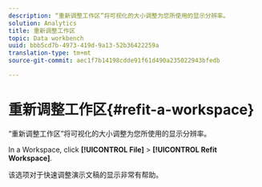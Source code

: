 ```yaml
---
description: “重新调整工作区”将可视化的大小调整为您所使用的显示分辨率。
solution: Analytics
title: 重新调整工作区
topic: Data workbench
uuid: bbb5cd7b-4973-419d-9a13-52b36422259a
translation-type: tm+mt
source-git-commit: aec1f7b14198cdde91f61d490a235022943bfedb

---
```



# 重新调整工作区{#refit-a-workspace}

“重新调整工作区”将可视化的大小调整为您所使用的显示分辨率。

In a Workspace, click **[!UICONTROL File]** > **[!UICONTROL Refit Workspace]**.

该选项对于快速调整演示文稿的显示非常有帮助。
